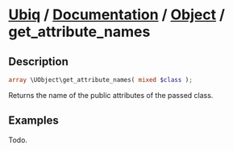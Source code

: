 [Ubiq](https://github.com/Pixel418/Ubiq#readme) / [Documentation](../index.md#readme) / [Object](../index.md#array) / get_attribute_names
======


Description
-------- 

```php
array \UObject\get_attribute_names( mixed $class );
```

Returns the name of the public attributes of the passed class.



Examples
--------

Todo.